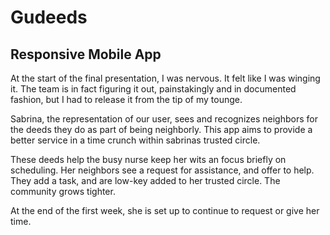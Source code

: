 # Gudeeds

## Responsive Mobile App

At the start of the final presentation, I was nervous.  It felt like I was winging it.  The team is in fact figuring it out, painstakingly and in documented fashion, but I had to release it from the tip of my tounge.  

Sabrina, the representation of our user, sees and recognizes neighbors for the deeds they do as part of being neighborly.  This app aims to provide a better service in a time crunch within sabrinas trusted circle. 

These deeds help the busy nurse keep her wits an focus briefly on scheduling.  Her neighbors see a request for assistance, and offer to help.  They add a task, and are low-key added to her trusted circle.  The community grows tighter.

At the end of the first week, she is set up to continue to request or give her time.
